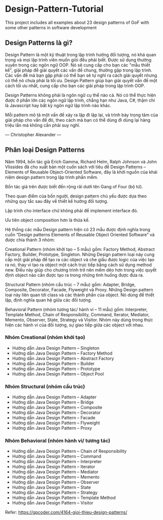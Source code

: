# Design-Pattern-Tutorial

This project includes all examples about 23 design patterns of GoF with some other patterns in software development

## Design Patterns là gì?

Design Pattern là một kỹ thuật trong lập trình hướng đối tượng, nó khá quan trọng và mọi lập trình viên muốn giỏi đều phải biết. Được sử dụng thường xuyên trong các ngôn ngữ OOP. Nó sẽ cung cấp cho bạn các "mẫu thiết kế", giải pháp để giải quyết các vấn đề chung, thường gặp trong lập trình. Các vấn đề mà bạn gặp phải có thể bạn sẽ tự nghĩ ra cách giải quyết nhưng có thể nó chưa phải là tối ưu. Design Pattern giúp bạn giải quyết vấn đề một cách tối ưu nhất, cung cấp cho bạn các giải pháp trong lập trình OOP.

Design Patterns không phải là ngôn ngữ cụ thể nào cả. Nó có thể thực hiện được ở phần lớn các ngôn ngữ lập trình, chẳng hạn như Java, C#, thậm chí là Javascript hay bất kỳ ngôn ngữ lập trình nào khác.

Mỗi pattern mô tả một vấn đề xảy ra lặp đi lặp lại, và trình bày trọng tâm của giải pháp cho vấn đề đó, theo cách mà bạn có thể dùng đi dùng lại hàng triệu lần mà không cần phải suy nghĩ.

— Christopher Alexander —

## Phân loại Design Patterns

Năm 1994, bốn tác giả Erich Gamma, Richard Helm, Ralph Johnson và John Vlissides đã cho xuất bản một cuốn sách với tiêu đề Design Patterns – Elements of Reusable Object-Oriented Software, đây là khởi nguồn của khái niệm design pattern trong lập trình phần mềm.

Bốn tác giả trên được biết đến rộng rãi dưới tên Gang of Four (bộ tứ). 

Theo quan điểm của bốn người, design pattern chủ yếu được dựa theo những quy tắc sau đây về thiết kế hướng đối tượng.

Lập trình cho interface chứ không phải để implement interface đó.

Ưu tiên object composition hơn là thừa kế.

Hệ thống các mẫu Design pattern hiện có 23 mẫu được định nghĩa trong cuốn “Design patterns Elements of Reusable Object Oriented Software” và được chia thành 3 nhóm:

Creational Pattern (nhóm khởi tạo – 5 mẫu) gồm: Factory Method, Abstract Factory, Builder, Prototype, Singleton. Những Design pattern loại này cung cấp một giải pháp để tạo ra các object và che giấu được logic của việc tạo ra nó, thay vì tạo ra object một cách trực tiếp bằng cách sử dụng method new. Điều này giúp cho chương trình trở nên mềm dẻo hơn trong việc quyết định object nào cần được tạo ra trong những tình huống được đưa ra.

Structural Pattern (nhóm cấu trúc – 7 mẫu) gồm: Adapter, Bridge, Composite, Decorator, Facade, Flyweight và Proxy. Những Design pattern loại này liên quan tới class và các thành phần của object. Nó dùng để thiết lập, định nghĩa quan hệ giữa các đối tượng.

Behavioral Pattern (nhóm tương tác/ hành vi – 11 mẫu) gồm: Interpreter, Template Method, Chain of Responsibility, Command, Iterator, Mediator, Memento, Observer, State, Strategy và Visitor. Nhóm này dùng trong thực hiện các hành vi của đối tượng, sự giao tiếp giữa các object với nhau.

### Nhóm Creational (nhóm khởi tạo)

- Hướng dẫn Java Design Pattern – Singleton
- Hướng dẫn Java Design Pattern – Factory Method
- Hướng dẫn Java Design Pattern – Abstract Factory
- Hướng dẫn Java Design Pattern – Builder
- Hướng dẫn Java Design Pattern – Prototype
- Hướng dẫn Java Design Pattern – Object Pool

### Nhóm Structural (nhóm cấu trúc)

- Hướng dẫn Java Design Pattern – Adapter
- Hướng dẫn Java Design Pattern – Bridge
- Hướng dẫn Java Design Pattern – Composite
- Hướng dẫn Java Design Pattern – Decorator
- Hướng dẫn Java Design Pattern – Facade
- Hướng dẫn Java Design Pattern – Flyweight
- Hướng dẫn Java Design Pattern – Proxy

### Nhóm Behavioral (nhóm hành vi/ tương tác)

- Hướng dẫn Java Design Pattern – Chain of Responsibility
- Hướng dẫn Java Design Pattern – Command
- Hướng dẫn Java Design Pattern – Interpreter
- Hướng dẫn Java Design Pattern – Iterator
- Hướng dẫn Java Design Pattern – Mediator
- Hướng dẫn Java Design Pattern – Memento
- Hướng dẫn Java Design Pattern – Observer
- Hướng dẫn Java Design Pattern – State
- Hướng dẫn Java Design Pattern – Strategy
- Hướng dẫn Java Design Pattern – Template Method
- Hướng dẫn Java Design Pattern – Visitor

Refer: https://gpcoder.com/4164-gioi-thieu-design-patterns/
